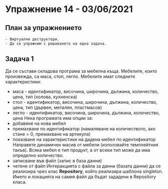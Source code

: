 # Упражнение 14 - 03/06/2021
## План за упражнението
	- Виртуални деструктори.
	- Да се упражним с решаването на една задача.
	
## Задача 1
Да се състави складова програма за мебелна къща. Мебелите, които произвежда, са маса, стол, легло. Мебелите имат следните характеристики:
* маса - идентификатор, височина, широчина, дължина, количество,  цена, тип (холова, кухненска)
* стол - идентификатор, височина, широчина, дължина, количество, цена, тип (дървен, метален, пластмасов)
* легло - идентификатор, височина, широчина, дължина, количество, цена
Нека програмата има опции за:
* добавяне на нова мебел
* премахване по идентификатор (намаляване на количеството, ако стане = 0, премахване на артикула)
* показване на характеристики на дадена мебел по идентификатор
Направете динамичен масив от мебели (използвайте темплейтния такъв). Всяка мебел е тип продукт, а от всеки тип може да има определно количество.
* записване във файл (запис в база данни)
* четене от файл
Интеракцията с файла за данни (базата данни) да се реализира чрез клас __Repository__, който реализира шаблона singleton. Името и локацията на самия файл да бъдат зададени в Repository класа.
